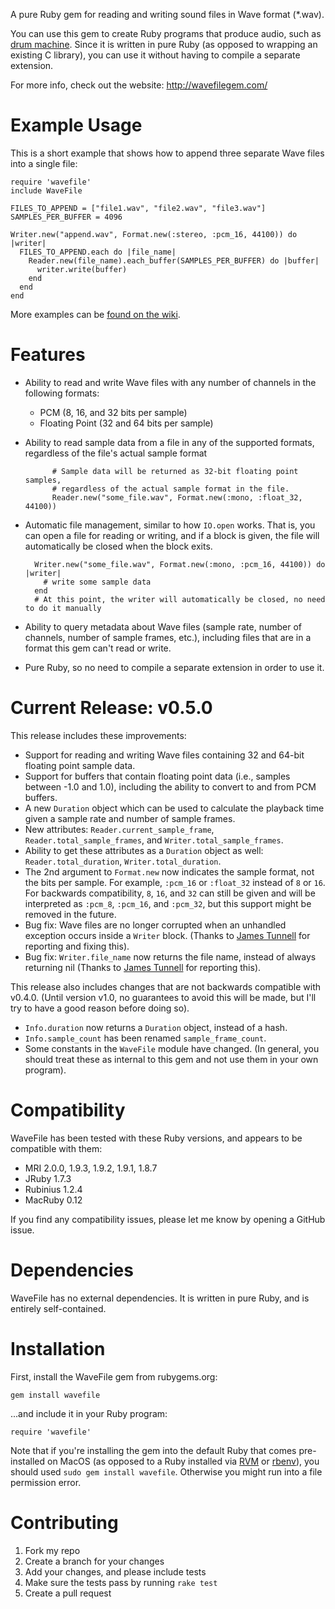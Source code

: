 A pure Ruby gem for reading and writing sound files in Wave format (*.wav).

You can use this gem to create Ruby programs that produce audio, such as [drum machine](http://beatsdrummachine.com). Since it is written in pure Ruby (as opposed to wrapping an existing C library), you can use it without having to compile a separate extension.

For more info, check out the website: <http://wavefilegem.com/>

# Example Usage

This is a short example that shows how to append three separate Wave files into a single file:

    require 'wavefile'
    include WaveFile
    
    FILES_TO_APPEND = ["file1.wav", "file2.wav", "file3.wav"]
    SAMPLES_PER_BUFFER = 4096

    Writer.new("append.wav", Format.new(:stereo, :pcm_16, 44100)) do |writer|
      FILES_TO_APPEND.each do |file_name|
        Reader.new(file_name).each_buffer(SAMPLES_PER_BUFFER) do |buffer|
          writer.write(buffer)
        end
      end
    end

More examples can be [found on the wiki](https://github.com/jstrait/wavefile/wiki).


# Features

* Ability to read and write Wave files with any number of channels in the following formats:
  * PCM (8, 16, and 32 bits per sample)
  * Floating Point (32 and 64 bits per sample)
* Ability to read sample data from a file in any of the supported formats, regardless of the file's actual sample format

            # Sample data will be returned as 32-bit floating point samples,
            # regardless of the actual sample format in the file.
            Reader.new("some_file.wav", Format.new(:mono, :float_32, 44100))

* Automatic file management, similar to how `IO.open` works. That is, you can open a file for reading or writing, and if a block is given, the file will automatically be closed when the block exits.

        Writer.new("some_file.wav", Format.new(:mono, :pcm_16, 44100)) do |writer|
          # write some sample data
        end
        # At this point, the writer will automatically be closed, no need to do it manually

* Ability to query metadata about Wave files (sample rate, number of channels, number of sample frames, etc.), including files that are in a format this gem can't read or write.
* Pure Ruby, so no need to compile a separate extension in order to use it.


# Current Release: v0.5.0

This release includes these improvements:

* Support for reading and writing Wave files containing 32 and 64-bit floating point sample data.
* Support for buffers that contain floating point data (i.e., samples between -1.0 and 1.0), including the ability to convert to and from PCM buffers.
* A new `Duration` object which can be used to calculate the playback time given a sample rate and number of sample frames.
* New attributes: `Reader.current_sample_frame`, `Reader.total_sample_frames`, and `Writer.total_sample_frames`.
* Ability to get these attributes as a `Duration` object as well: `Reader.total_duration`, `Writer.total_duration`.
* The 2nd argument to `Format.new` now indicates the sample format, not the bits per sample. For example, `:pcm_16` or `:float_32` instead of `8` or `16`. For backwards compatibility, `8`, `16`, and `32` can still be given and will be interpreted as `:pcm_8`, `:pcm_16`, and `:pcm_32`, but this support might be removed in the future.
* Bug fix: Wave files are no longer corrupted when an unhandled exception occurs inside a `Writer` block. (Thanks to [James Tunnell](https://github.com/jamestunnell) for reporting and fixing this).
* Bug fix: `Writer.file_name` now returns the file name, instead of always returning nil (Thanks to [James Tunnell](https://github.com/jamestunnell) for reporting this).

This release also includes changes that are not backwards compatible with v0.4.0. (Until version v1.0, no guarantees to avoid this will be made, but I'll try to have a good reason before doing so).

* `Info.duration` now returns a `Duration` object, instead of a hash.
* `Info.sample_count` has been renamed `sample_frame_count`.
* Some constants in the `WaveFile` module have changed. (In general, you should treat these as internal to this gem and not use them in your own program).


# Compatibility

WaveFile has been tested with these Ruby versions, and appears to be compatible with them:

* MRI 2.0.0, 1.9.3, 1.9.2, 1.9.1, 1.8.7
* JRuby 1.7.3
* Rubinius 1.2.4
* MacRuby 0.12

If you find any compatibility issues, please let me know by opening a GitHub issue.


# Dependencies

WaveFile has no external dependencies. It is written in pure Ruby, and is entirely self-contained.


# Installation

First, install the WaveFile gem from rubygems.org:

    gem install wavefile

...and include it in your Ruby program:

    require 'wavefile'

Note that if you're installing the gem into the default Ruby that comes pre-installed on MacOS (as opposed to a Ruby installed via [RVM](http://beginrescueend.com/) or [rbenv](https://github.com/sstephenson/rbenv/)), you should used `sudo gem install wavefile`. Otherwise you might run into a file permission error.


# Contributing

1. Fork my repo
2. Create a branch for your changes
3. Add your changes, and please include tests
4. Make sure the tests pass by running `rake test`
5. Create a pull request
